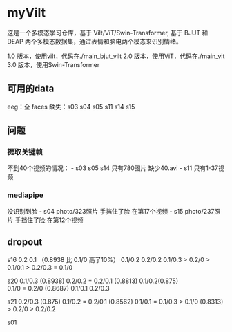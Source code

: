 # myVilt

这是一个多模态学习仓库，基于 Vilt/ViT/Swin-Transformer, 基于 BJUT 和 DEAP 两个多模态数据集，通过表情和脑电两个模态来识别情绪。

1.0 版本，使用vilt，代码在./main_bjut_vilt
2.0 版本，使用ViT，代码在./main_vit
3.0 版本，使用Swin-Transformer

## 可用的data

eeg：全
faces 缺失：s03 s04 s05 s11 s14 s15

## 问题

### 提取关键帧

不到40个视频的情况：
    - s03 s05 s14 只有780图片 缺少40.avi
    - s11 只有1-37视频

### mediapipe

没识别到脸
    - s04 photo/323照片 手挡住了脸 在第17个视频
    - s15 photo/237照片 手挡住了脸 在第12个视频

## dropout

s16
    0.2 0.1 （0.8938 比 0.1/0 高了10%）
    0.1/0.2
    0.2/0.2
    0.1/0.3 > 0.2/0 > 0.1/0.1 > 0.2/0.3 = 0.1/0

s20
    0.1/0.3 (0.8938)
    0.2/0.2 = 0.2/0.1 (0.8813)  0.1/0.2(0.875)  
    0.1/0 = 0.2/0 (0.8687)  0.1/0.1  0.2/0.3

s21
    0.2/0.3 (0.875)
    0.1/0.2 = 0.2/0.1 (0.8562)
    0.1/0.1 = 0.1/0.3 > 0.1/0 (0.8313) > 0.2/0 > 0.2/0.2

s01
